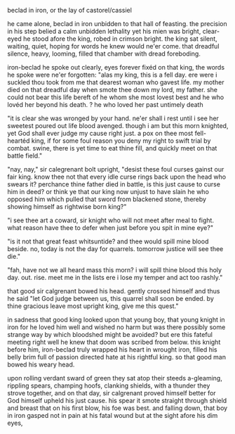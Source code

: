 beclad in iron, or the lay of castorel/cassiel

he came alone, beclad in iron
unbidden to that hall of feasting.
the precision in his step belied
a calm unbidden lethality
yet his mien was bright, clear-eyed he stood
afore the king, robed in crimson bright.
the king sat silent, waiting, quiet,
hoping for words he knew would ne'er come.
that dreadful silence, heavy, looming,
filled that chamber with dread foreboding.

iron-beclad he spoke out clearly,
eyes forever fixéd on that king,
the words he spoke were ne'er forgotten:
"alas my king, this is a fell day.
ere were i suckled thou took from me
that dearest woman who gavest life.
my mother died on that dreadful day
when smote thee down my lord, my father.
she could not bear this life bereft of
he whom she most lovest best and
he who lovéd her beyond his death.
    ? he who loved her past untimely death

"it is clear she was wronged by your hand.
ne'er shall i rest until i see
her sweetest poured out life blood avenged.
though i am but this morn knighted, yet
God shall ever judge my cause right just.
a pox on thee most fell-heartéd king,
if for some foul reason you deny
my right to swift trial by combat.
swine, there is yet time to eat thine fill,
and quickly meet on that battle field."

"nay, nay," sir calegrenant bolt upright,
"desist these foul curses gainst our fair king.
know thee not that every idle curse
rings back upon the head who swears it?
perchance thine father died in battle,
is this just cause to curse him in deed?
or think ye that our king now unjust
to have slain he who opposed him which
pulled that sword from blackened stone, thereby
showing himself as rightwise born king?"

"i see thee art a coward, sir knight
who will not meet after meal to fight.
what reason have thee to defer
when just before you spit in mine eye?"

"is it not that great feast whitsuntide?
and thee would spill mine blood beside. no,
today is not the day for quarrels.
tomorrow justice will see thee die."

"fah, have not we all heard mass this morn?
i will spill thine blood this holy day.
out. rise. meet me in the lists ere i
lose my temper and act too rashly."

that good sir calgrenant bowed his head.
gently crossed himself and thus he said
"let God judge between us, this quarrel
shall soon be ended. by thine gracious
leave most upright king, give me this quest."

in sadness that good king looked upon
that young boy, that young knight in iron
for he loved him well and wished no harm
but was there possibly some strange way
by which bloodshed might be avoided?
but ere this fateful meeting right well
he knew that doom was scribed from below.
this knight before him, iron-beclad
truly wrapped his heart in wrought iron,
filled his belly brim full of passion
directed hate at his rightful king.
so that good man bowed his weary head.

upon rolling verdant sward of green
they sat atop their steeds a-gleaming,
rippling spears, champing hoofs, clanking shields,
with a thunder they strove together,
and on that day,
sir calgrenant proved himself better
for God himself upheld his just cause.
his spear it smote straight through shield and breast
that on his first blow, his foe was best.
and falling down, that boy in iron
gasped not in pain at his fatal wound
but at the sight afore his dim eyes,
